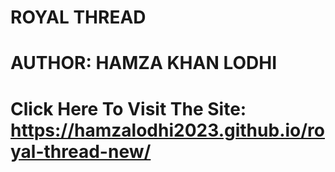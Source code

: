 # ROYAL THREAD

<h1>AUTHOR: HAMZA KHAN LODHI<h1>
  
Click Here To Visit The Site: https://hamzalodhi2023.github.io/royal-thread-new/
